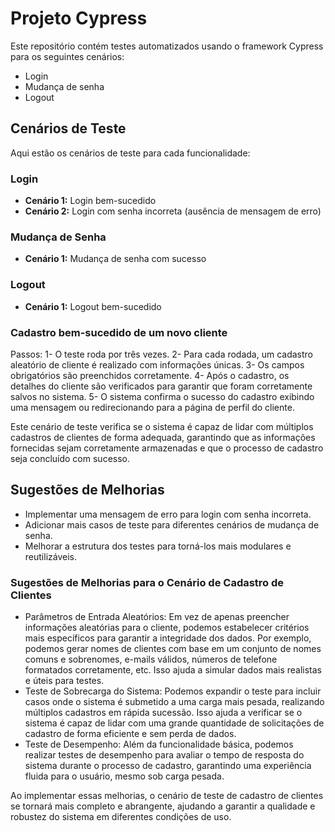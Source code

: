 # Projeto Cypress

Este repositório contém testes automatizados usando o framework Cypress para os seguintes cenários:

- Login
- Mudança de senha
- Logout



## Cenários de Teste

Aqui estão os cenários de teste para cada funcionalidade:

### Login

- **Cenário 1:** Login bem-sucedido
- **Cenário 2:** Login com senha incorreta (ausência de mensagem de erro)

### Mudança de Senha

- **Cenário 1:** Mudança de senha com sucesso

### Logout

- **Cenário 1:** Logout bem-sucedido

### Cadastro bem-sucedido de um novo cliente

Passos:
1- O teste roda por três vezes.
2- Para cada rodada, um cadastro aleatório de cliente é realizado com informações únicas.
3- Os campos obrigatórios são preenchidos corretamente.
4- Após o cadastro, os detalhes do cliente são verificados para garantir que foram corretamente salvos no sistema.
5- O sistema confirma o sucesso do cadastro exibindo uma mensagem ou redirecionando para a página de perfil do cliente.

Este cenário de teste verifica se o sistema é capaz de lidar com múltiplos cadastros de clientes de forma adequada, garantindo que as informações fornecidas sejam corretamente armazenadas e que o processo de cadastro seja concluído com sucesso.

## Sugestões de Melhorias

- Implementar uma mensagem de erro para login com senha incorreta.
- Adicionar mais casos de teste para diferentes cenários de mudança de senha.
- Melhorar a estrutura dos testes para torná-los mais modulares e reutilizáveis.

### Sugestões de Melhorias para o Cenário de Cadastro de Clientes

- Parâmetros de Entrada Aleatórios: Em vez de apenas preencher informações aleatórias para o cliente, podemos estabelecer critérios mais específicos para garantir a integridade dos dados. Por exemplo, podemos gerar nomes de clientes com base em um conjunto de nomes comuns e sobrenomes, e-mails válidos, números de telefone formatados corretamente, etc. Isso ajuda a simular dados mais realistas e úteis para testes.
- Teste de Sobrecarga do Sistema: Podemos expandir o teste para incluir casos onde o sistema é submetido a uma carga mais pesada, realizando múltiplos cadastros em rápida sucessão. Isso ajuda a verificar se o sistema é capaz de lidar com uma grande quantidade de solicitações de cadastro de forma eficiente e sem perda de dados.
- Teste de Desempenho: Além da funcionalidade básica, podemos realizar testes de desempenho para avaliar o tempo de resposta do sistema durante o processo de cadastro, garantindo uma experiência fluida para o usuário, mesmo sob carga pesada.

Ao implementar essas melhorias, o cenário de teste de cadastro de clientes se tornará mais completo e abrangente, ajudando a garantir a qualidade e robustez do sistema em diferentes condições de uso.
